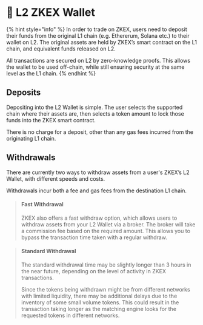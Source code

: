 # 👝 L2 ZKEX Wallet

{% hint style="info" %}
In order to trade on ZKEX, users need to deposit their funds from the original L1 chain (e.g. Ethererum, Solana etc.) to their wallet on L2. The original assets are held by ZKEX’s smart contract on the L1 chain, and equivalent funds released on L2.

All transactions are secured on L2 by zero-knowledge proofs. This allows the wallet to be used off-chain, while still ensuring security at the same level as the L1 chain.
{% endhint %}

## Deposits

Depositing into the L2 Wallet is simple. The user selects the supported chain where their assets are, then selects a token amount to lock those funds into the ZKEX smart contract.

There is no charge for a deposit, other than any gas fees incurred from the originating L1 chain.



## Withdrawals

There are currently two ways to withdraw assets from a user's ZKEX’s L2 Wallet, with different speeds and costs.

Withdrawals incur both a fee and gas fees from the destination L1 chain.

> #### Fast Withdrawal
>
> ZKEX also offers a fast withdraw option, which allows users to withdraw assets from your L2 Wallet via a broker. The broker will take a commission fee based on the required amount. This allows you to bypass the transaction time taken with a regular withdraw.

> #### Standard Withdrawal
>
> The standard withdrawal time may be slightly longer than 3 hours in the near future, depending on the level of activity in ZKEX transactions.
>
> Since the tokens being withdrawn might be from different networks with limited liquidity, there may be additional delays due to the inventory of some small volume tokens. This could result in the transaction taking longer as the matching engine looks for the requested tokens in different networks.

